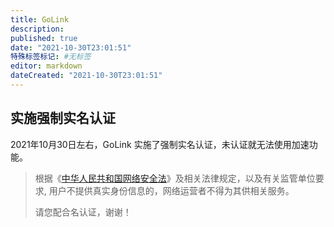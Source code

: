 ```yaml
---
title: GoLink
description:
published: true
date: "2021-10-30T23:01:51"
特殊标签标记: #无标签
editor: markdown
dateCreated: "2021-10-30T23:01:51"
---
```


## 实施强制实名认证

2021年10月30日左右，GoLink 实施了强制实名认证，未认证就无法使用加速功能。

> 根据《[中华人民共和国网络安全法](/rule/普通法律/中华人民共和国网络安全法.md)》及相关法律规定，以及有关监管单位要求, 用户不提供真实身份信息的，网络运营者不得为其供相关服务。
>
> 请您配合名认证，谢谢！
